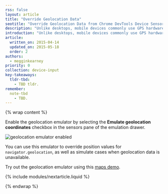 ```yaml
---
rss: false
layout: article
title: "Override Geolocation Data"
seotitle: "Override Geolocation Data from Chrome DevTools Device Sensors"
description: "Unlike desktops, mobile devices commonly use GPS hardware to detect location. In device mode, you can simulate geolocation coordinates to use with the <a href="http://www.w3.org/TR/geolocation-API/">Geolocation API</a>."
introduction: "Unlike desktops, mobile devices commonly use GPS hardware to detect location. In device mode, you can simulate geolocation coordinates to use with the <a href="http://www.w3.org/TR/geolocation-API/">Geolocation API</a>."
article:
  written_on: 2015-04-14
  updated_on: 2015-05-18
  order: 2
authors:
  - megginkearney
priority: 0
collection: device-input
key-takeaways:
  tldr-tbd:
    - TBD tldr.
remember:
  note-tbd
    - TBD.
---
```

{% wrap content %}

Enable the geolocation emulator by selecting the **Emulate geolocation coordinates** checkbox in the sensors pane of the emulation drawer.

![geolocation emulator enabled](device-mode-files/emulation-drawer-geolocation.png)

You can use this emulator to override position values for `navigator.geolocation`, as well as simulate cases when geolocation data is unavailable.

Try out the geolocation emulator using this [maps demo](http://html5demos.com/geo).

{% include modules/nextarticle.liquid %}

{% endwrap %}
